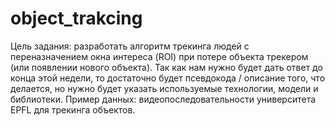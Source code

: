 # object_trakcing
Цель задания: разработать алгоритм трекинга людей с переназначением окна интереса (ROI) при потере объекта трекером (или появлении нового объекта). Так как нам нужно будет дать ответ до конца этой недели, то достаточно будет псевдокода / описание того, что делается, но нужно будет указать используемые технологии, модели и библиотеки. Пример данных: видеопоследовательности университета EPFL для трекинга объектов.
